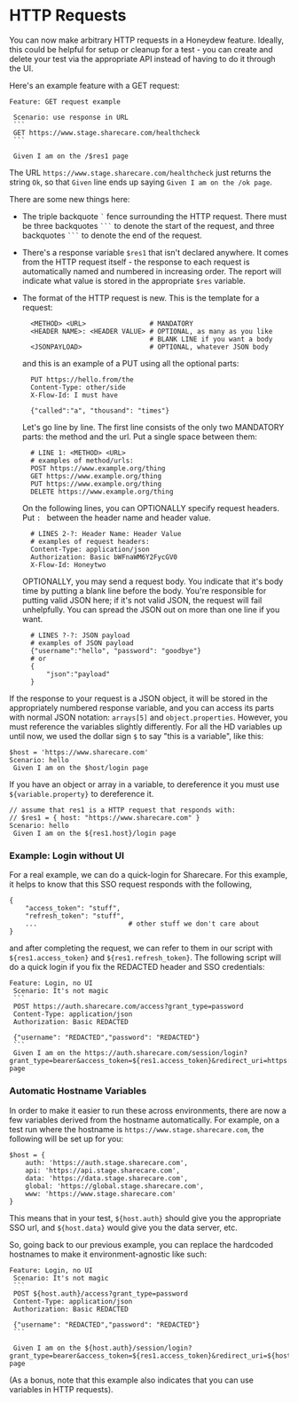 # HTTP Requests

You can now make arbitrary HTTP requests in a Honeydew
feature. Ideally, this could be helpful for setup or cleanup for a
test - you can create and delete your test via the appropriate API
instead of having to do it through the UI.

Here's an example feature with a GET request:

    Feature: GET request example

     Scenario: use response in URL
     ```
     GET https://www.stage.sharecare.com/healthcheck
     ```

     Given I am on the /$res1 page

The URL `https://www.stage.sharecare.com/healthcheck` just returns
the string `Ok`, so that `Given` line ends up saying `Given I am on
the /ok page`.

There are some new things here:

- The triple backquote `` ` `` fence surrounding the HTTP
  request. There must be three backquotes ```` ``` ```` to denote the
  start of the request, and three backquotes ```` ``` ```` to denote
  the end of the request.

- There's a response variable `$res1` that isn't declared anywhere. It
  comes from the HTTP request itself - the response to each request is
  automatically named and numbered in increasing order. The report
  will indicate what value is stored in the appropriate `$res`
  variable.

- The format of the HTTP request is new. This is the template for a
  request:

        <METHOD> <URL>                # MANDATORY
        <HEADER NAME>: <HEADER VALUE> # OPTIONAL, as many as you like
                                      # BLANK LINE if you want a body
        <JSONPAYLOAD>                 # OPTIONAL, whatever JSON body

    and this is an example of a PUT using all the optional parts:

        PUT https://hello.from/the
        Content-Type: other/side
        X-Flow-Id: I must have

        {"called":"a", "thousand": "times"}

    Let's go line by line. The first line consists of the only two
    MANDATORY parts: the method and the url. Put a single space between
    them:

        # LINE 1: <METHOD> <URL>
        # examples of method/urls:
        POST https://www.example.org/thing
        GET https://www.example.org/thing
        PUT https://www.example.org/thing
        DELETE https://www.example.org/thing

    On the following lines, you can OPTIONALLY specify request
    headers. Put `: ` between the header name and header value.

        # LINES 2-?: Header Name: Header Value
        # examples of request headers:
        Content-Type: application/json
        Authorization: Basic bWFnaWM6Y2FycGV0
        X-Flow-Id: Honeytwo

    OPTIONALLY, you may send a request body. You indicate that it's
    body time by putting a blank line before the body. You're
    responsible for putting valid JSON here; if it's not valid JSON,
    the request will fail unhelpfully. You can spread the JSON out on
    more than one line if you want.

        # LINES ?-?: JSON payload
        # examples of JSON payload
        {"username":"hello", "password": "goodbye"}
        # or
        {
            "json":"payload"
        }

If the response to your request is a JSON object, it will be stored in
the appropriately numbered response variable, and you can access its
parts with normal JSON notation: `arrays[5]` and
`object.properties`. However, you must reference the variables
slightly differently. For all the HD variables up until now, we used
the dollar sign `$` to say "this is a variable", like this:

    $host = 'https://www.sharecare.com'
    Scenario: hello
     Given I am on the $host/login page

If you have an object or array in a variable, to dereference it you
must use `${variable.property}` to dereference it.

    // assume that res1 is a HTTP request that responds with:
    // $res1 = { host: "https://www.sharecare.com" }
    Scenario: hello
     Given I am on the ${res1.host}/login page

### Example: Login without UI

For a real example, we can do a quick-login for Sharecare. For this
example, it helps to know that this SSO request responds with the
following,

    {
        "access_token": "stuff",
        "refresh_token": "stuff",
        ...                       # other stuff we don't care about
    }

and after completing the request, we can refer to them in our script
with `${res1.access_token}` and `${res1.refresh_token}`.
The following script will do a quick login if you fix the REDACTED
header and SSO credentials:

    Feature: Login, no UI
     Scenario: It's not magic
     ```
     POST https://auth.sharecare.com/access?grant_type=password
     Content-Type: application/json
     Authorization: Basic REDACTED

     {"username": "REDACTED","password": "REDACTED"}
     ```
     Given I am on the https://auth.sharecare.com/session/login?grant_type=bearer&access_token=${res1.access_token}&redirect_uri=https://www.sharecare.com page

### Automatic Hostname Variables

In order to make it easier to run these across environments, there are
now a few variables derived from the hostname automatically. For
example, on a test run where the hostname is
`https://www.stage.sharecare.com`, the following will be set up for
you:

    $host = {
        auth: 'https://auth.stage.sharecare.com',
        api: 'https://api.stage.sharecare.com',
        data: 'https://data.stage.sharecare.com',
        global: 'https://global.stage.sharecare.com',
        www: 'https://www.stage.sharecare.com'
    }

This means that in your test, `${host.auth}` should give you the
appropriate SSO url, and `${host.data}` would give you the data
server, etc.

So, going back to our previous example, you can replace the hardcoded
hostnames to make it environment-agnostic like such:

    Feature: Login, no UI
     Scenario: It's not magic
     ```
     POST ${host.auth}/access?grant_type=password
     Content-Type: application/json
     Authorization: Basic REDACTED

     {"username": "REDACTED","password": "REDACTED"}
     ```

     Given I am on the ${host.auth}/session/login?grant_type=bearer&access_token=${res1.access_token}&redirect_uri=${host.www} page

(As a bonus, note that this example also indicates that you can use
variables in HTTP requests).
